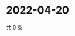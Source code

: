 # 2022-04-20

共 0 条

<!-- BEGIN WEIBO -->
<!-- 最后更新时间 Wed Apr 20 2022 05:14:24 GMT+0800 (China Standard Time) -->

<!-- END WEIBO -->
